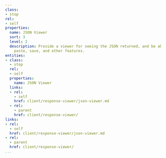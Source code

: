 ```yaml
---
class:
- stop
rel:
- self
properties:
  name: JSON Viewer
  sort: 3
  level: 2
  description: Provide a viewer for seeing the JSON returned, and be able to copy,
    paste, save, and other features.
entities:
- class:
  - stop
  rel:
  - self
  properties:
    name: JSON Viewer
  links:
  - rel:
    - self
    href: client/response-viewer/json-viewer.md
  - rel:
    - parent
    href: client/response-viewer/
links:
- rel:
  - self
  href: client/response-viewer/json-viewer.md
- rel:
  - parent
  href: client/response-viewer/
...
```

